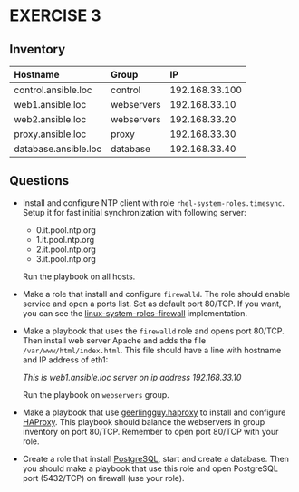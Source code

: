 # EXERCISE 3

## Inventory

| Hostname | Group | IP |
|:---------|:------|:---|
| control.ansible.loc | control | 192.168.33.100 |
| web1.ansible.loc | webservers | 192.168.33.10 |
| web2.ansible.loc | webservers | 192.168.33.20 |
| proxy.ansible.loc | proxy | 192.168.33.30 |
| database.ansible.loc | database | 192.168.33.40 |


## Questions

- Install and configure NTP client with role `rhel-system-roles.timesync`.
  Setup it for fast initial synchronization with following server:
   - 0.it.pool.ntp.org
   - 1.it.pool.ntp.org
   - 2.it.pool.ntp.org
   - 3.it.pool.ntp.org

  Run the playbook on all hosts.

- Make a role that install and configure `firewalld`. The role should enable service and open a ports list. Set as default port 80/TCP.
  If you want, you can see the [linux-system-roles-firewall](https://github.com/linux-system-roles/firewall) implementation.

- Make a playbook that uses the `firewalld` role and opens port 80/TCP. Then install web server Apache and adds the file `/var/www/html/index.html`.
  This file should have a line with hostname and IP address of eth1:

  _This is web1.ansible.loc server on ip address 192.168.33.10_

  Run the playbook on `webservers` group.

- Make a playbook that use [geerlingguy.haproxy](https://galaxy.ansible.com/geerlingguy/haproxy) to install and configure [HAProxy](http://www.haproxy.org/). This playbook should balance the webservers in group inventory on port 80/TCP. Remember to open port 80/TCP with your role.

- Create a role that install [PostgreSQL](https://www.postgresql.org/), start and create a database. Then you should make a playbook that use this role and open PostgreSQL port (5432/TCP) on firewall (use your role).
